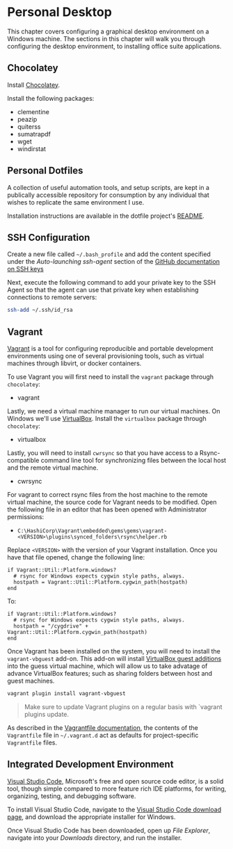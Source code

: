 # Personal Desktop

This chapter covers configuring a graphical desktop environment on a Windows machine. The sections in this chapter will walk you through configuring the desktop environment, to installing office suite applications.

## Chocolatey

Install [Chocolatey](https://chocolatey.org/).

Install the following packages:
* clementine
* peazip
* quiterss
* sumatrapdf
* wget
* windirstat

## Personal Dotfiles

A collection of useful automation tools, and setup scripts, are kept in a publically accessible repository for consumption by any individual that wishes to replicate the same environment I use.

Installation instructions are available in the dotfile project's [README](https://gitlab.com/hutson/dotfiles/blob/master/README.md).

## SSH Configuration

Create a new file called `~/.bash_profile` and add the content specified under the _Auto-launching ssh-agent_ section of the [GitHub documentation on SSH keys](https://help.github.com/articles/working-with-ssh-key-passphrases/#auto-launching-ssh-agent-on-git-for-windows)

Next, execute the following command to add your private key to the SSH Agent so that the agent can use that private key when establishing connections to remote servers:

```bash
ssh-add ~/.ssh/id_rsa
```

## Vagrant

[Vagrant](https://www.vagrantup.com/) is a tool for configuring reproducible and portable development environments using one of several provisioning tools, such as virtual machines through libvirt, or docker containers.

To use Vagrant you will first need to install the `vagrant` package through `chocolatey`:
* vagrant

Lastly, we need a virtual machine manager to run our virtual machines. On Windows we'll use [VirtualBox](https://www.virtualbox.org/wiki/Downloads). Install the `virtualbox` package through `chocolatey`:
* virtualbox

Lastly, you will need to install `cwrsync` so that you have access to a Rsync-compatible command line tool for synchronizing files between the local host and the remote virtual machine.
* cwrsync

For vagrant to correct rsync files from the host machine to the remote virtual machine, the source code for Vagrant needs to be modified. Open the following file in an editor that has been opened with Administrator permissions:
* `C:\HashiCorp\Vagrant\embedded\gems\gems\vagrant-<VERSION>\plugins\synced_folders\rsync\helper.rb`

Replace `<VERSION>` with the version of your Vagrant installation. Once you have that file opened, change the following line:

```
if Vagrant::Util::Platform.windows?
  # rsync for Windows expects cygwin style paths, always.
  hostpath = Vagrant::Util::Platform.cygwin_path(hostpath)
end
```

To:

```
if Vagrant::Util::Platform.windows?
  # rsync for Windows expects cygwin style paths, always.
  hostpath = "/cygdrive" + Vagrant::Util::Platform.cygwin_path(hostpath)
end
```

Once Vagrant has been installed on the system, you will need to install the `vagrant-vbguest` add-on. This add-on will install [VirtualBox guest additions](https://www.virtualbox.org/manual/ch04.html) into the guess virtual machine, which will allow us to take advatage of advance VirtualBox features; such as sharing folders between host and guest machines.

```bash
vagrant plugin install vagrant-vbguest
```

> Make sure to update Vagrant plugins on a regular basis with `vagrant plugins update.

As described in the [Vagrantfile documentation](https://www.vagrantup.com/docs/vagrantfile/), the contents of the `Vagrantfile` file in `~/.vagrant.d` act as defaults for project-specific `Vagrantfile` files.

## Integrated Development Environment

[Visual Studio Code](https://code.visualstudio.com/), Microsoft's free and open source code editor, is a solid tool, though simple compared to more feature rich IDE platforms, for writing, organizing, testing, and debugging software.

To install Visual Studio Code, navigate to the [Visual Studio Code download page](https://code.visualstudio.com/Download), and download the appropriate installer for Windows.

Once Visual Studio Code has been downloaded, open up _File Explorer_, navigate into your _Downloads_ directory, and run the installer.
